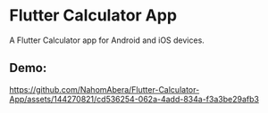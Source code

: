 # Flutter Calculator App

A Flutter Calculator app for Android and iOS devices.

## Demo:
https://github.com/NahomAbera/Flutter-Calculator-App/assets/144270821/cd536254-062a-4add-834a-f3a3be29afb3
